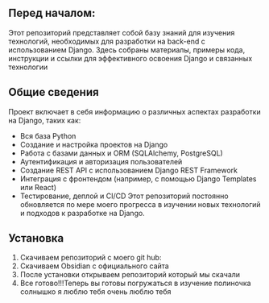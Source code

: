 ## Перед началом:
Этот репозиторий представляет собой базу знаний для изучения технологий, необходимых для разработки на back-end с использованием Django. Здесь собраны материалы, примеры кода, инструкции и ссылки для эффективного освоения Django и связанных технологии

## Общие сведения
Проект включает в себя информацию о различных аспектах разработки на Django, таких как:
- Вся база Python
- Создание и настройка проектов на Django
- Работа с базами данных и ORM (SQLAlchemy, PostgreSQL)
- Аутентификация и авторизация пользователей
- Создание REST API с использованием Django REST Framework
- Интеграция с фронтендом (например, с помощью Django Templates или React)
- Тестирование, деплой и CI/CD
Этот репозиторий постоянно обновляется по мере моего прогресса в изучении новых технологий и подходов к разработке на Django.

## Установка 
1. Скачиваем репозиторий с моего git hub:
2. Скачиваем Obsidian с официального сайта
3. После установки открываем репозиторий который мы скачали 
4. Все готово!!!Теперь вы готовы погружаться в изучение
полиночка солнышко 
я люблю тебя 
очень люблю тебя 